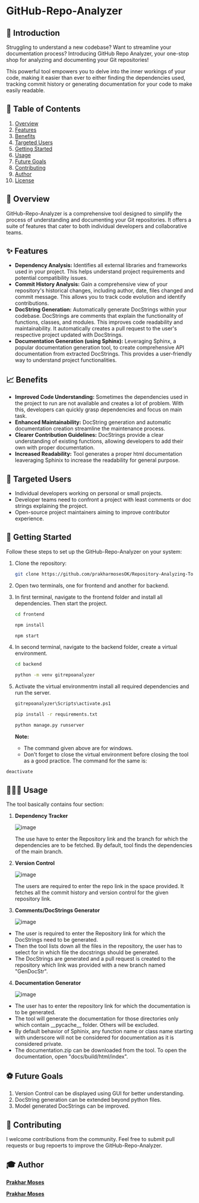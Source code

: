 # GitHub-Repo-Analyzer

## 📖 Introduction

Struggling to understand a new codebase? Want to streamline your documentation process?
Introducing GitHub Repo Analyzer, your one-stop shop for analyzing and documenting your Git repositories!

This powerful tool empowers you to delve into the inner workings of your code, making it easier than ever to either finding the dependencies used, tracking commit history or generating documentation for your code to make easily readable.

## 📝 Table of Contents

1. [Overview](#overview)
2. [Features](#features)
3. [Benefits](#benefits)
4. [Targeted Users](#targetedusers)
5. [Getting Started](#gettingstarted)
6. [Usage](#usage)
7. [Future Goals](#futuregoals)
8. [Contributing](#contributing)
9. [Author](#author)
10. [License](#license)

## 📝 Overview

GitHub-Repo-Analyzer is a comprehensive tool designed to simplify the process of understanding and documenting your Git repositories. It offers a suite of features that cater to both individual developers and collaborative teams.

## ✨ Features

<ul>
  <li><strong>Dependency Analysis:</strong> Identifies all external libraries and frameworks used in your project. This helps understand project requirements and potential compatibility issues.</li>
  <li><strong>Commit History Analysis:</strong> Gain a comprehensive view of your repository's historical changes, including author, date, files changed and commit message. This allows you to track code evolution and identify contributions.</li>
  <li><strong>DocString Generation:</strong> Automatically generate DocStrings within your codebase. DocStrings are comments that explain the functionality of functions, classes, and modules. This improves code readability and maintainability. It automatically creates a pull request to the user's respective project updated with DocStrings.</li>
  <li><strong>Documentation Generation (using Sphinx):</strong> Leveraging Sphinx, a popular documentation generation tool, to create comprehensive API documentation from extracted DocStrings. This provides a user-friendly way to understand project functionalities.</li>
</ul>

## 📈 Benefits

<ul>
  <li><strong>Improved Code Understanding:</strong> Sometimes the dependencies used in the project to run are not available and creates a lot of problem. With this, developers can quickly grasp dependencies and focus on main task.</li>
  <li><strong>Enhanced Maintainability:</strong> DocString generation and automatic documentation creation streamline the maintenance process.</li>
  <li><strong>Clearer Contribution Guidelines:</strong> DocStrings provide a clear understanding of existing functions, allowing developers to add their own with proper documentation.</li>
  <li><strong>Increased Readability:</strong> Tool generates a proper html documentation leaveraging Sphinix to increase the readability for general purpose.</li>
</ul>

## 🎯 Targeted Users

<ul>
  <li>Individual developers working on personal or small projects.</li>
  <li>Developer teams need to confront a project with least comments or doc strings explaining the project.</li>
  <li>Open-source project maintainers aiming to improve contributor experience.</li>
</ul>

## 📲 Getting Started

Follow these steps to set up the GitHub-Repo-Analyzer on your system:

1. Clone the repository:
    ```bash
    git clone https://github.com/prakharmosesOK/Repository-Analyzing-Tool
    ```

2. Open two terminals, one for frontend and another for backend.

3. In first terminal, navigate to the frontend folder and install all dependencies. Then start the project.
    ```bash
    cd frontend
    ```
    ```bash
    npm install
    ```
    ```bash
    npm start
    ```

4. In second terminal, navigate to the backend folder, create a virtual environment.
    ```bash
    cd backend
    ```
    ```bash
    python -m venv gitrepoanalyzer
    ```

5. Activate the virtual environmentm install all required dependencies and run the server.
    ```bash
    gitrepoanalyzer\Scripts\activate.ps1
    ```
    ```bash
    pip install -r requirements.txt
    ```
    ```bash
    python manage.py runserver
    ```

   <strong>Note:</strong>
   <ul>
     <li>The command given above are for windows.</li>
     <li>Don't forget to close the virtual environment before closing the tool as a good   practice. The command for the same is:
  ```bash
  deactivate
  ```
  </li>
   </ul>

##  🧑🏽‍💻 Usage

The tool basically contains four section:

1. <strong>Dependency Tracker</strong>

   ![image](https://github.com/prakharmosesOK/Repository-Analyzing-Tool/assets/142619454/5c6fb662-1262-40b3-9025-3217086be0f7)

   The use have to enter the Repository link and the branch for which the dependencies are to be fetched.
   By default, tool finds the dependencies of the main branch.

2. <strong>Version Control</strong>

   ![image](https://github.com/prakharmosesOK/Repository-Analyzing-Tool/assets/142619454/69117807-3c17-4026-9fba-c65e81479d04)

   The users are required to enter the repo link in the space provided. It fetches all the commit history and version control for the given repository link.

3. <strong>Comments/DocStrings Generator</strong>

   ![image](https://github.com/prakharmosesOK/Repository-Analyzing-Tool/assets/142619454/3c84e5e3-c4b9-41d7-a3e4-8a92e935c77a)

<ul>
   <li>The user is required to enter the Repository link for which the DocStrings need to be generated.</li>
   <li>Then the tool lists down all the files in the repository, the user has to select for in which file the docstrings should be generated.</li>
   <li>The DocStrings are generated and a pull request is created to the repository which link was provided with a new branch named "GenDocStr".</li>
</ul>

4. <strong>Documentation Generator</strong>

   ![image](https://github.com/prakharmosesOK/Repository-Analyzing-Tool/assets/142619454/467b6968-58a1-434f-9b6f-e9037b258680)

<ul>
   <li>The user has to enter the repository link for which the documentation is to be generated.</li>
   <li>The tool will generate the documentation for those directories only which contain __pycache__ folder. Others will be excluded.</li>
   <li>By default behavior of Sphinix, any function name or class name starting with underscore will not be considered for documentation as it is considered private.</li>
   <li>The documentation.zip can be downloaded from the tool. To open the documentation, open "docs/build/html/index".</li>
</ul>

## ⚽ Future Goals

<ol>
  <li>Version Control can be displayed using GUI for better understanding.</li>
  <li>DocString generation can be extended beyond python files.</li>
  <li>Model generated DocStrings can be improved.</li>
</ol>

## 👷 Contributing
I welcome contributions from the community. Feel free to submit pull requests or bug repoerts to improve the GitHub-Repo-Analyzer.

## 🎓 Author

<p>  <a href="https://github.com/prakharmosesOK"><b>Prakhar Moses</b><a/><p/>
<p> <a href="https://github.com/prakharmoses"><b>Prakhar Moses</b><a/></p>
